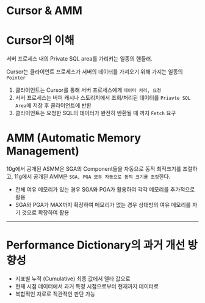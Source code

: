 # Cursor & AMM

# Cursor의 이해

서버 프로세스 내의 Private SQL area를 가리키는 일종의 핸들러.

Cursor는 클라이언트 프로세스가 서버의 데이터를 가져오기 위해 가지는 일종의 `Pointer`

1.  클라이언트는 Cursor를 통해 서버 프로세스에게 `데이터 처리, 요청`
2.  서버 프로세스는 버퍼 캐시나 스토리지에서 조회/처리된 데이터를 `Priavte SQL Area`에 저장 후 클라이언트에 반환
3.  클라이언트는 요청한 SQL의 데이터가 완전히 반환될 때 까지 `Fetch` 요구

# AMM (Automatic Memory Management)

10g에서 공개된 ASMM은 SGA의 Component들을 자동으로 동적 최적크기를 조절하고, 11g에서 공개된 AMM은 `SGA, PGA 모두 자동으로 동적 크기를 조정`한다.

-   전체 여유 메모리가 있는 경우 SGA와 PGA가 활용하여 각각 메모리를 추가적으로 활용
-   SGA와 PGA가 MAX까지 확장하여 메모리가 없는 경우 상대방의 여유 메모리를 자기 것으로 확장하여 활용

---

# Performance Dictionary의 과거 개선 방향성

-   지표별 누적 (Cumulative) 최종 값에서 델타 값으로
-   현재 시점 데이터에서 과거 특정 시점으로부터 현재까지 데이터로
-   복합적인 자료로 직관적인 판단 가능